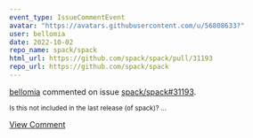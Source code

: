 ```yaml
---
event_type: IssueCommentEvent
avatar: "https://avatars.githubusercontent.com/u/56808633?"
user: bellomia
date: 2022-10-02
repo_name: spack/spack
html_url: https://github.com/spack/spack/pull/31193
repo_url: https://github.com/spack/spack
---
```


<a href='https://github.com/bellomia' target='_blank'>bellomia</a> commented on issue <a href='https://github.com/spack/spack/pull/31193' target='_blank'>spack/spack#31193</a>.

<small>Is this not included in the last release (of spack)?...</small>

<a href='https://github.com/spack/spack/pull/31193' target='_blank'>View Comment</a>